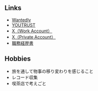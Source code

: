 ## Links
* [Wantedly](https://www.wantedly.com/id/ayatakaa_chan)
* [YOUTRUST](https://youtrust.jp/users/ayatakaa_chan)
* [X（Work Account）](https://x.com/wage790)
* [X（Private Account）](https://x.com/home)
* [職務経歴書](https://github.com/user-attachments/files/16464426/_.pdf)

## Hobbies
* 旅を通して物事の移り変わりを感じること
* レコード収集
* 喫茶店で考えごと
